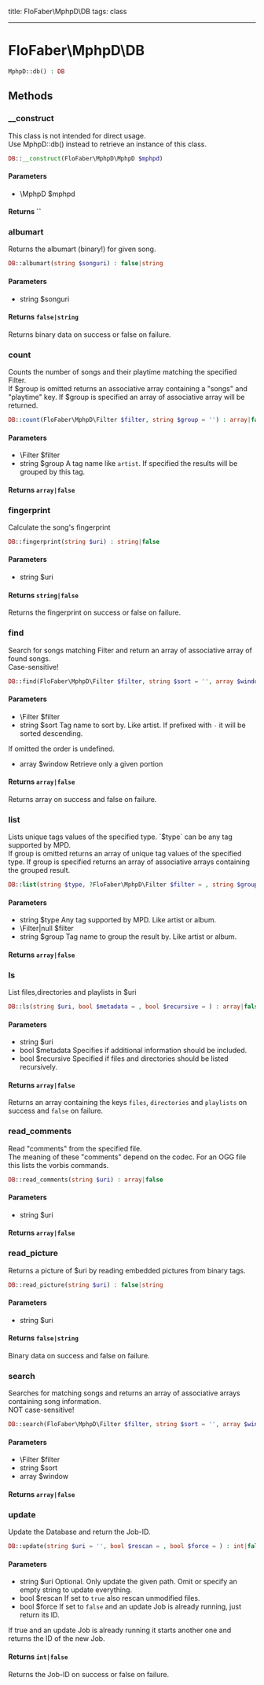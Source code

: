 title: FloFaber\MphpD\DB
tags: class

---

<h1 class="method-name">FloFaber\MphpD\DB</h1>
<p></p>

```php
MphpD::db() : DB
```

## Methods

<div class="method">
<h3 class="method-name">__construct</h3>
<p>This class is not intended for direct usage.<br>Use MphpD::db() instead to retrieve an instance of this class.</p>

```php
DB::__construct(FloFaber\MphpD\MphpD $mphpd)
```

#### Parameters

*  \MphpD $mphpd


#### Returns ``



</div><div class="method">
<h3 class="method-name">albumart</h3>
<p>Returns the albumart (binary!) for given song.<br></p>

```php
DB::albumart(string $songuri) : false|string
```

#### Parameters

*  string $songuri


#### Returns `false|string`

Returns binary data on success or false on failure.


</div><div class="method">
<h3 class="method-name">count</h3>
<p>Counts the number of songs and their playtime matching the specified Filter.<br>If $group is omitted returns an associative array containing a "songs" and "playtime" key.
If $group is specified an array of associative array will be returned.</p>

```php
DB::count(FloFaber\MphpD\Filter $filter, string $group = '') : array|false
```

#### Parameters

*  \Filter $filter
*  string $group A tag name like `artist`. If specified the results will be grouped by this tag.


#### Returns `array|false`




</div><div class="method">
<h3 class="method-name">fingerprint</h3>
<p>Calculate the song's fingerprint<br></p>

```php
DB::fingerprint(string $uri) : string|false
```

#### Parameters

*  string $uri


#### Returns `string|false`

Returns the fingerprint on success or false on failure.


</div><div class="method">
<h3 class="method-name">find</h3>
<p>Search for songs matching Filter and return an array of associative array of found songs.<br>Case-sensitive!</p>

```php
DB::find(FloFaber\MphpD\Filter $filter, string $sort = '', array $window = Array) : array|false
```

#### Parameters

*  \Filter $filter
*  string $sort Tag name to sort by. Like artist. If prefixed with `-` it will be sorted descending.

If omitted the order is undefined.
*  array $window Retrieve only a given portion


#### Returns `array|false`

Returns array on success and false on failure.


</div><div class="method">
<h3 class="method-name">list</h3>
<p>Lists unique tags values of the specified type. `$type` can be any tag supported by MPD.<br>If group is omitted returns an array of unique tag values of the specified type.
If group is specified returns an array of associative arrays containing the grouped result.</p>

```php
DB::list(string $type, ?FloFaber\MphpD\Filter $filter = , string $group = '') : array|false
```

#### Parameters

*  string $type Any tag supported by MPD. Like artist or album.
*  \Filter|null $filter
*  string $group Tag name to group the result by. Like artist or album.


#### Returns `array|false`




</div><div class="method">
<h3 class="method-name">ls</h3>
<p>List files,directories and playlists in $uri<br></p>

```php
DB::ls(string $uri, bool $metadata = , bool $recursive = ) : array|false
```

#### Parameters

*  string $uri
*  bool $metadata Specifies if additional information should be included.
*  bool $recursive Specified if files and directories should be listed recursively.


#### Returns `array|false`

Returns an array containing the keys `files`, `directories` and `playlists` on success and `false` on failure.


</div><div class="method">
<h3 class="method-name">read_comments</h3>
<p>Read "comments" from the specified file.<br>The meaning of these "comments" depend on the codec. For an OGG file this lists the vorbis commands.</p>

```php
DB::read_comments(string $uri) : array|false
```

#### Parameters

*  string $uri


#### Returns `array|false`




</div><div class="method">
<h3 class="method-name">read_picture</h3>
<p>Returns a picture of $uri by reading embedded pictures from binary tags.<br></p>

```php
DB::read_picture(string $uri) : false|string
```

#### Parameters

*  string $uri


#### Returns `false|string`

Binary data on success and false on failure.


</div><div class="method">
<h3 class="method-name">search</h3>
<p>Searches for matching songs and returns an array of associative arrays containing song information.<br>NOT case-sensitive!</p>

```php
DB::search(FloFaber\MphpD\Filter $filter, string $sort = '', array $window = Array) : array|false
```

#### Parameters

*  \Filter $filter
*  string $sort
*  array $window


#### Returns `array|false`




</div><div class="method">
<h3 class="method-name">update</h3>
<p>Update the Database and return the Job-ID.<br></p>

```php
DB::update(string $uri = '', bool $rescan = , bool $force = ) : int|false
```

#### Parameters

*  string $uri Optional. Only update the given path. Omit or specify an empty string to update everything.
*  bool $rescan If set to `true` also rescan unmodified files.
*  bool $force If set to `false` and an update Job is already running, just return its ID.

If true and an update Job is already running it starts another one and returns the ID of the new Job.


#### Returns `int|false`

Returns the Job-ID on success or false on failure.


</div>